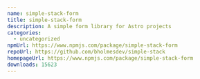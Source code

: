 ```yaml
---
name: simple-stack-form
title: simple-stack-form
description: A simple form library for Astro projects
categories:
  - uncategorized
npmUrl: https://www.npmjs.com/package/simple-stack-form
repoUrl: https://github.com/bholmesdev/simple-stack
homepageUrl: https://www.npmjs.com/package/simple-stack-form
downloads: 15623
---
```

